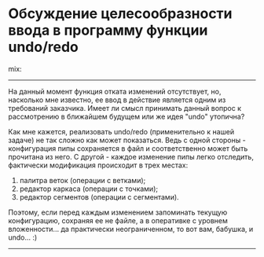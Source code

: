 # Обсуждение целесообразности ввода в программу функции undo/redo #

mix:

---

На данный момент функция отката изменений отсутствует, но, насколько мне известно, ее ввод в действие является одним из требований заказчика. Имеет ли смысл принимать данный вопрос к рассмотрению в ближайшем будущем или же идея "undo" утопична?

Как мне кажется, реализовать undo/redo (применительно к нашей задаче) не так сложно как может показаться. Ведь с одной стороны - конфигурация пипы сохраняется в файл и соответственно может быть прочитана из него. С другой - каждое изменение пипы легко отследить, фактически модификация происходит в трех местах:
  1. палитра веток (операции с ветками);
  1. редактор каркаса (операции с точками);
  1. редактор сегментов (операции с сегментами).

Поэтому, если перед каждым изменением запоминать текущую конфигурацию, сохраняя ее не файле, а в оперативке с уровнем вложенности... да практически неограниченном, то вот вам, бабушка, и undo... :)

---
